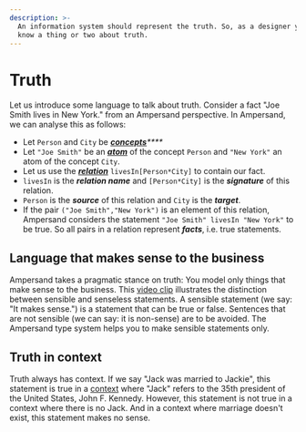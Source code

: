 ```yaml
---
description: >-
  An information system should represent the truth. So, as a designer you must
  know a thing or two about truth.
---
```


# Truth

Let us introduce some language to talk about truth. Consider a fact "Joe Smith lives in New York." from an Ampersand perspective. In Ampersand, we can analyse this as follows:

* Let `Person` and `City` be [_**concepts**_](the-concept-statement)_\*\*\*\*_
* Let `"Joe Smith"` be an [_**atom**_](atoms.md) of the concept `Person` and `"New York"` an atom of the concept `City`.
* Let us use the [_**relation**_](the-relation-statement) `livesIn[Person*City]` to contain our fact.
* `livesIn` is the _**relation name**_ and `[Person*City]` is the _**signature**_ of this relation.
* `Person` is the _**source**_ of this relation and `City` is the _**target**_.
* If the pair `("Joe Smith","New York")` is an element of this relation, Ampersand considers the statement `"Joe Smith" livesIn "New York"` to be true. So all pairs in a relation represent _**facts**_, i.e. true statements.

## Language that makes sense to the business

Ampersand takes a pragmatic stance on truth: You model only things that make sense to the business. This [video clip](https://player.ou.nl/wowzaportlets/#!production/VDvSFqQ) illustrates the distinction between sensible and senseless statements. A sensible statement (we say: "It makes sense.") is a statement that can be true or false. Sentences that are not sensible (we can say: it is non-sense) are to be avoided. The Ampersand type system helps you to make sensible statements only.

## Truth in context

Truth always has context. If we say "Jack was married to Jackie", this statement is true in a [context](context.md) where "Jack" refers to the 35th president of the United States, John F. Kennedy. However, this statement is not true in a context where there is no Jack. And in a context where marriage doesn't exist, this statement makes no sense.
